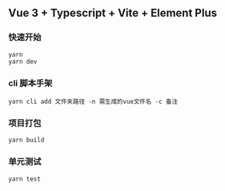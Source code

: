 ## Vue 3 + Typescript + Vite + Element Plus

### 快速开始

```
yarn
yarn dev
```

### cli 脚本手架

```
yarn cli add 文件夹路径 -n 需生成的vue文件名 -c 备注
```

### 项目打包
```
yarn build
```

### 单元测试
```
yarn test
```
